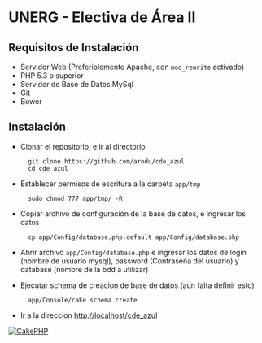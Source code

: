 # UNERG - Electiva de Área II

## Requisitos de Instalación

* Servidor Web (Preferiblemente Apache, con `mod_rewrite` activado)
* PHP 5.3 o superior
* Servidor de Base de Datos MySql
* Git
* Bower

## Instalación

* Clonar el repositorio, e ir al directorio

        git clone https://github.com/arodu/cde_azul
        cd cde_azul

* Establecer permisos de escritura a la carpeta `app/tmp`

        sudo chmod 777 app/tmp/ -R

* Copiar archivo de configuración de la base de datos, e ingresar los datos

        cp app/Config/database.php.default app/Config/database.php

* Abrir archivo `app/Config/database.php` e ingresar los datos de login (nombre de usuario mysql), password (Contraseña del usuario) y database (nombre de la bdd a utilizar)

* Ejecutar schema de creacion de base de datos
    (aun falta definir esto)

        app/Console/cake schema create

* Ir a la direccion [http://localhost/cde_azul](http://localhost/cde_azul)


[![CakePHP](http://cakephp.org/img/default/cake-logo-smaller3.png)](http://www.cakephp.org)
